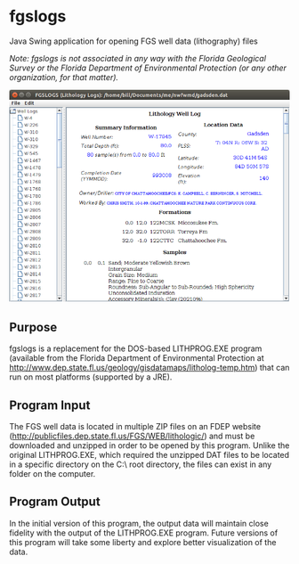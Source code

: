 # fgslogs
Java Swing application for opening FGS well data (lithography) files

*Note: fgslogs is not associated in any way with the Florida Geological Survey or the Florida Department of Environmental Protection (or any other organization, for that matter).*

![ScreenShot](fgslogs_screenshot.png)

## Purpose

fgslogs is a replacement for the DOS-based LITHPROG.EXE program (available from the Florida Department of Environmental Protection at http://www.dep.state.fl.us/geology/gisdatamaps/litholog-temp.htm) that can run on most platforms (supported by a JRE). 

## Program Input

The FGS well data is located in multiple ZIP files on an FDEP website (http://publicfiles.dep.state.fl.us/FGS/WEB/lithologic/) and must be downloaded and unzipped in order to be opened by this program. Unlike the original LITHPROG.EXE, which required the unzipped DAT files to be located in a specific directory on the C:\ root directory, the files can exist in any folder on the computer.

## Program Output

In the initial version of this program, the output data will maintain close fidelity with the output of the LITHPROG.EXE program. Future versions of this program will take some liberty and explore better visualization of the data.
